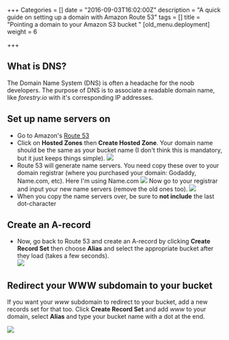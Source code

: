 +++
Categories = []
date = "2016-09-03T16:02:00Z"
description = "A quick guide on setting up a domain with Amazon Route 53"
tags = []
title = "Pointing a domain to your Amazon S3 bucket "
[old_menu.deployment]
weight = 6

+++
## What is DNS?
The Domain Name System (DNS) is often a headache for the noob developers.   The purpose of DNS is to associate a readable domain name, like *forestry.io* with it's corresponding IP addresses.

## Set up name servers on
* Go to Amazon's [Route 53](https://console.aws.amazon.com/route53/)
* Click on **Hosted Zones** then **Create Hosted Zone**.  Your domain name should be the same as your bucket name (I don't think this is mandatory, but it just keeps things simple).
![](/docs/forestryio/images/create-hosted-zone-1.png)
* Route 53 will generate name servers. You need copy these over to your domain registrar (where you purchased your domain: Godaddy, Name.com, etc). Here I'm using Name.com
![](/docs/forestryio/images/name-servers.png)
Now go to your registrar and input your new name servers (remove the old ones too).
![](/docs/forestryio/images/name-servers-registrar.png)
* When you copy the name servers over, be sure to **not include** the last dot-character
## Create an A-record

* Now, go back to Route 53 and create an A-record by clicking **Create Record Set** then choose **Alias** and select the appropriate bucket after they load (takes a few seconds).  
![](/docs/forestryio/images/a-record.png)

## Redirect your WWW subdomain to your bucket
If you want your *www* subdomain to redirect to your bucket, add a new records set for that too. Click **Create Record Set** and add *www* to your domain, select **Alias** and type your bucket name with a dot at the end.

![](/docs/forestryio/images/www-subdomain.png)
